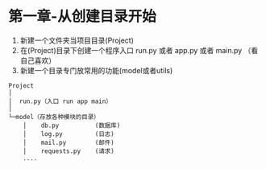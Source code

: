 # 第一章-从创建目录开始
1. 新建一个文件夹当项目目录(Project)
2. 在(Project)目录下创建一个程序入口 run.py 或者 app.py 或者 main.py （看自己喜欢）
3. 新建一个目录专门放常用的功能(model或者utils)

```
Project
│
│  run.py（入口 run app main）
│
└─model（存放各种模块的目录）
    │    db.py          (数据库)
    │    log.py         (日志)
    │    mail.py        (邮件)
    │    requests.py    (请求)
	....
```
